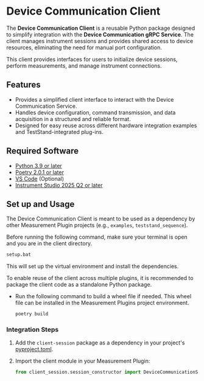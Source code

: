 # Device Communication Client

The **Device Communication Client** is a reusable Python package designed to simplify integration with the **Device Communication gRPC Service**. The client manages instrument sessions and provides shared access to device resources, eliminating the need for manual port configuration.

This client provides interfaces for users to initialize device sessions, perform measurements, and manage instrument connections.

## Features

- Provides a simplified client interface to interact with the Device Communication Service.
- Handles device configuration, command transmission, and data acquisition in a structured and reliable format.
- Designed for easy reuse across different hardware integration examples and TestStand-integrated plug-ins.

## Required Software

- [Python 3.9 or later](https://www.python.org/downloads/release/python-390/)
- [Poetry 2.0.1 or later](https://python-poetry.org/docs/#installing-with-pipx)
- [VS Code](https://code.visualstudio.com/download) (Optional)
- [Instrument Studio 2025 Q2 or later](https://www.ni.com/en/support/downloads/software-products/download.instrumentstudio.html#564301)

## Set up and Usage

The Device Communication Client is meant to be used as a dependency by other Measurement Plugin projects (e.g., `examples`, `teststand_sequence`).

Before running the following command, make sure your terminal is open and you are in the client directory.

```cmd
setup.bat
```

This will set up the virtual environment and install the dependencies.

To enable reuse of the client across multiple plugins, it is recommended to package the client code as a standalone Python package.

- Run the following command to build a wheel file if needed. This wheel file can be installed in the Measurement Plugins project environment.

  ```cmd
  poetry build
  ```

### Integration Steps

1. Add the `client-session` package as a dependency in your project's [pyproject.toml](https://github.com/ni/arbitrary-session-management/blob/main/src/examples/nidcpower_measurement_with_logger/pyproject.toml#L16).
2. Import the client module in your Measurement Plugin:

   ```python
   from client_session.session_constructor import DeviceCommunicationSessionConstructor, DEVICE_COMMUNICATION_INSTRUMENT_TYPE
   ```